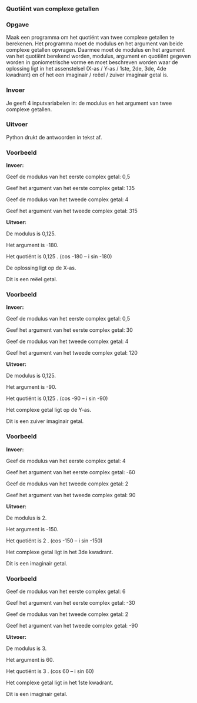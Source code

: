 ### Quotiënt van complexe getallen

### Opgave

Maak een programma om het quotiënt van twee complexe getallen te berekenen. Het programma moet de modulus en het argument van beide complexe getallen opvragen.
Daarmee moet de modulus en het argument van het quotiënt berekend worden, modulus, argument en quotiënt gegeven worden in goniometrische vorme en moet beschreven worden waar de oplossing
ligt in het assenstelsel (X-as / Y-as / 1ste, 2de, 3de, 4de kwadrant) en of het een imaginair / reëel / zuiver imaginair getal is.

### Invoer

Je geeft 4 inputvariabelen in: de modulus en het argument van twee complexe getallen.

### Uitvoer

Python drukt de antwoorden in tekst af.

### Voorbeeld

**Invoer:**

Geef de modulus van het eerste complex getal: 0,5

Geef het argument van het eerste complex getal: 135

Geef de modulus van het tweede complex getal: 4

Geef het argument van het tweede complex getal: 315

**Uitvoer:**

De modulus is 0,125.

Het argument is -180.

Het quotiënt is 0,125 . (cos -180 – i sin -180)

De oplossing ligt op de X-as.

Dit is een reëel getal.

### Voorbeeld

**Invoer:**

Geef de modulus van het eerste complex getal: 0,5

Geef het argument van het eerste complex getal: 30

Geef de modulus van het tweede complex getal: 4

Geef het argument van het tweede complex getal: 120

**Uitvoer:**

De modulus is 0,125.

Het argument is -90.

Het quotiënt is 0,125 . (cos -90 – i sin -90)

Het complexe getal ligt op de Y-as.

Dit is een zuiver imaginair getal.

### Voorbeeld

**Invoer:**

Geef de modulus van het eerste complex getal: 4

Geef het argument van het eerste complex getal: -60

Geef de modulus van het tweede complex getal: 2

Geef het argument van het tweede complex getal: 90

**Uitvoer:**

De modulus is 2.

Het argument is -150.

Het quotiënt is 2 . (cos -150 – i sin -150)

Het complexe getal ligt in het 3de kwadrant.

Dit is een imaginair getal.

### Voorbeeld

Geef de modulus van het eerste complex getal: 6

Geef het argument van het eerste complex getal: -30

Geef de modulus van het tweede complex getal: 2

Geef het argument van het tweede complex getal: -90

**Uitvoer:**

De modulus is 3.

Het argument is 60.

Het quotiënt is 3 . (cos 60 – i sin 60)

Het complexe getal ligt in het 1ste kwadrant.

Dit is een imaginair getal.